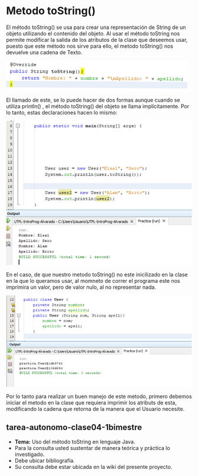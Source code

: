 # Metodo toString()
El método toString() se usa para crear una representación de String de un objeto utilizando el contenido del objeto.
Al usar el método toString nos permite modificar la salida de los atributos de la clase que deseemos usar, puesto que este método nos sirve para ello, el metodo toString() nos devuelve una cadena de Texto.

![Imagen](https://github.com/ProgOrientadaObjetos-P-AA2020/tarea-autonomo-clase04-1bimestre-eaalvarado8/blob/master/Imagen1.png)

El llamado de este, se lo puede hacer de dos formas aunque cuando se utiliza println() , el método toString() del objeto se llama implícitamente. Por lo tanto, estas declaraciones hacen lo mismo: 

![Imagen](https://github.com/ProgOrientadaObjetos-P-AA2020/tarea-autonomo-clase04-1bimestre-eaalvarado8/blob/master/Imagen2.png)

En el caso, de que nuestro metodo toString() no este inicilizado en la clase en la que lo queramos usar, al momneto de correr el programa este nos imprimira un valor, pero de valor nulo, al no representar nada.

![Imagen](https://github.com/ProgOrientadaObjetos-P-AA2020/tarea-autonomo-clase04-1bimestre-eaalvarado8/blob/master/Imagen3.png)

Por lo tanto para realizar un buen manejo de este metodo, primero debemos iniciar el metodo en la clase que requiera imprimir los atributs de esta, modificando la cadena que retorna de la manera que el Usuario necesite.
## tarea-autonomo-clase04-1bimestre
- **Tema:** Uso del método toString en lenguaje Java.
- Para la consulta usted sustentar de manera teórica y práctica lo investigado.
- Debe ubicar bibliografía.
- Su consulta debe estar ubicada en la wiki del presente proyecto.
